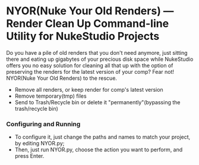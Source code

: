 # NYOR(Nuke Your Old Renders) — Render Clean Up Command-line Utility for NukeStudio Projects

Do you have a pile of old renders that you don't need anymore, just sitting there and eating up gigabytes of your precious disk space while NukeStudio offers you no easy solution for cleaning all that up with the option of preserving the renders for the latest version of your comp? Fear not! NYOR(Nuke Your Old Renders) to the rescue.
- Remove all renders, or keep render for comp's latest version
- Remove temporary(tmp) files
- Send to Trash/Recycle bin or delete it "permanently"(bypassing the trash/recycle bin)

### Configuring and Running
- To configure it, just change the paths and names to match your project, by editing NYOR.py;
- Then, just run NYOR.py, choose the action you want to perform, and press Enter.
